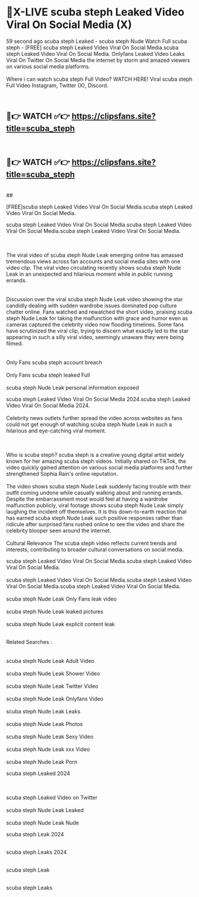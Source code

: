 # 🔴X-LIVE scuba steph Leaked Video Viral On Social Media (X)<br>


59 second ago scuba steph Leaked  - scuba steph Nude  Watch Full scuba steph - [FREE] scuba steph Leaked Video Viral On Social Media.scuba steph Leaked Video Viral On Social Media.   Onlyfans Leaked Video Leaks Viral On Twitter On Social Media the internet by storm and amazed viewers on various social media platforms. <br><br>
Where i can watch scuba steph Full Video? WATCH HERE! Viral scuba steph Full Video Instagram, Twitter (X), Discord. <br>


 <br>

##  🔴👉 WATCH ✅👉  <a href="https://clipsfans.site?title=scuba_steph&ref=git">https://clipsfans.site?title=scuba_steph</a> <br>
  <br>

##  🔴👉 WATCH ✅👉  <a href="https://clipsfans.site?title=scuba_steph&ref=git">https://clipsfans.site?title=scuba_steph</a> <br>
  <br>
  ##



[FREE]scuba steph Leaked Video Viral On Social Media.scuba steph Leaked Video Viral On Social Media. <br>

scuba steph Leaked Video Viral On Social Media.scuba steph Leaked Video Viral On Social Media.scuba steph Leaked Video Viral On Social Media. <br>


  <br>

  <br>
The viral video of scuba steph Nude Leak emerging online has amassed tremendous views across fan accounts and social media sites with one video clip. The viral video circulating recently shows scuba steph Nude Leak in an unexpected and hilarious moment while in public running errands.<br>
<br>


<br>
Discussion over the viral scuba steph Nude Leak video showing the star candidly dealing with sudden wardrobe issues dominated pop culture chatter online. Fans watched and rewatched the short video, praising scuba steph Nude Leak for taking the malfunction with grace and humor even as cameras captured the celebrity video now flooding timelines. Some fans have scrutinized the viral clip, trying to discern what exactly led to the star appearing in such a silly viral video, seemingly unaware they were being filmed.<br>
<br>
<br> 
Only Fans scuba steph account breach<br>
<br>
Only Fans scuba steph leaked Full <br>
<br>
scuba steph Nude Leak personal information exposed<br>

scuba steph Leaked Video Viral On Social Media 2024.scuba steph Leaked Video Viral On Social Media 2024. <br>
<br>
Celebrity news outlets further spread the video across websites as fans could not get enough of watching scuba steph Nude Leak in such a hilarious and eye-catching viral moment.<br>
<br>

<br>
Who is scuba steph? scuba steph is a creative young digital artist widely known for her amazing scuba steph videos. Initially shared on TikTok, the video quickly gained attention on various social media platforms and further strengthened Sophia Rain's online reputation.<br>
<br>
The video shows scuba steph Nude Leak suddenly facing trouble with their outfit coming undone while casually walking about and running errands. Despite the embarrassment most would feel at having a wardrobe malfunction publicly, viral footage shows scuba steph Nude Leak simply laughing the incident off themselves. It is this down-to-earth reaction that has earned scuba steph Nude Leak such positive responses rather than ridicule after surprised fans rushed online to see the video and share the celebrity blooper seen around the internet.<br>
<br>
Cultural Relevance The scuba steph video reflects current trends and interests, contributing to broader cultural conversations on social media.<br>

scuba steph Leaked Video Viral On Social Media.scuba steph Leaked Video Viral On Social Media.<br>
<br>
scuba steph Leaked Video Viral On Social Media.scuba steph Leaked Video Viral On Social Media.scuba steph Leaked Video Viral On Social Media.<br>
<br>
scuba steph Nude Leak Only Fans leak video<br>
<br>
scuba steph Nude Leak leaked pictures<br>
<br>
scuba steph Nude Leak explicit content leak<br>


<br>
Related Searches :<br>
<br>

<br>
scuba steph Nude Leak Adult Video<br>
<br>
scuba steph Nude Leak Shower Video<br>
<br>
scuba steph Nude Leak Twitter Video<br>
<br>
scuba steph Nude Leak Onlyfans Video<br>
<br>
scuba steph Nude Leak Leaks<br>
<br>
scuba steph Nude Leak Photos<br>

<br>
scuba steph Nude Leak Sexy Video<br>
<br>
scuba steph Nude Leak xxx Video<br>
<br>
scuba steph Nude Leak Porn<br>

scuba steph  Leaked 2024 <br> <br>
<br>

scuba steph Leaked Video on Twitter <br>
<br>
scuba steph Nude Leak Leaked<br>
<br>
scuba steph Nude Leak Nude<br>


scuba steph  Leak 2024 <br> <br>



scuba steph  Leaks 2024 <br> <br>



 
scuba steph  Leak<br> <br>



scuba steph  Leaks<br> <br>





</p>




 



</p>











